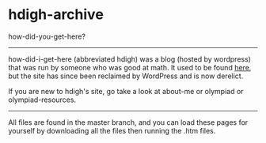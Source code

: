 # hdigh-archive
how-did-you-get-here?

---

how-did-i-get-here (abbreviated hdigh) was a blog (hosted by wordpress) that was run by someone who was good at math. It used to be found [here](https://how-did-i-get-here.com/), but the site has since been reclaimed by WordPress and is now derelict.


If you are new to hdigh's site, go take a look at about-me or olympiad or olympiad-resources.


---


All files are found in the master branch, and you can load these pages for yourself by downloading all the files then running the .htm files.
